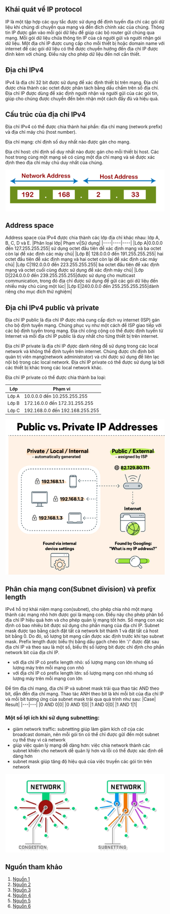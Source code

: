 ## Khái quát về IP protocol
IP là một tập hợp các quy tắc được sử dụng để định tuyến địa chỉ các gói dữ liệu khi chúng di chuyển qua mạng và đến đích chính xác của chúng. Thông tin IP được gắn vào mỗi gói dữ liệu để giúp các bộ router gửi chúng qua mạng. Mỗi gói dữ liệu chứa thông tin IP của cả người gửi và người nhận gói dữ liệu. Một địa chỉ IP được cung cấp cho mỗi thiết bị hoặc domain name với internet để các gói dữ liệu có thể được chuyển hướng đến địa chỉ IP được đính kèm với chúng. Điều này cho phép dữ liệu đến nơi cần thiết.
## Địa chỉ IPv4
IPv4 là địa chỉ 32 bit được sử dụng để xác định thiết bị trên mạng. Địa chỉ được chia thành các octet được phân tách bằng dấu chấm trên số địa chỉ. Địa chỉ IP được dùng để xác định người nhận và người gửi của các gói tin, giúp cho chúng được chuyển đến bên nhận một cách đầy đủ và hiệu quả.
## Cấu trúc của địa chỉ IPv4
Địa chỉ IPv4 có thể được chia thành hai phần: địa chỉ mạng (network prefix) và địa chỉ máy chủ (host number).

Địa chỉ mạng: chỉ định số duy nhất nào được gán cho mạng.

Địa chỉ host: chỉ định số duy nhất nào được gán cho mỗi thiết bị host. Các host trong cùng một mạng sẽ có cùng một địa chỉ mạng và sẽ được xác định theo địa chỉ máy chủ duy nhất của chúng.

![picstruct](./images/IPv4struct.png)

## Address space
Address space của IPv4 được chia thành các lớp địa chỉ khác nhau: lớp A, B, C, D và E.
|Phân loại lớp| Phạm vi|Sử dụng|
|----|----|----|
|Lớp A|0.0.0.0 đến 127.255.255.255| sử dụng octet đầu tiên để xác định mạng và ba octet còn lại để xác định các máy chủ|
|Lớp B| 128.0.0.0 đến 191.255.255.255| hai octet đầu tiên để xác định mạng và hai octet còn lại để xác định các máy chủ|
|Lớp C|192.0.0.0 đến 223.255.255.255| ba octet đầu tiên để xác định mạng và octet cuối cùng được sử dụng để xác định máy chủ|
|Lớp D|224.0.0.0 đến 239.255.255.255|được sử dụng cho multicast communication, trong đó địa chỉ được sử dụng để gửi các gói dữ liệu đến nhiều máy chủ cùng một lúc|
|Lớp E|240.0.0.0 đến 255.255.255.255|dành riêng cho mục đích thử nghiệm|

## Địa chỉ IPv4 public và private
Địa chỉ IP public là địa chỉ IP được nhà cung cấp dịch vụ internet (ISP) gán cho bộ định tuyến mạng. Chúng phục vụ như một cách để ISP giao tiếp với các bộ định tuyến trong mạng. Địa chỉ công cộng có thể được định tuyến từ Internet và mỗi địa chỉ IP public là duy nhất cho từng thiết bị trên internet.

Địa chỉ IP private là địa chỉ IP được dành riêng để sử dụng trong các local network và không thể định tuyến trên internet. Chúng được chỉ định bởi quản trị viên mạng(network administrator) và chỉ được sử dụng để liên lạc nội bộ trong các local network. Địa chỉ IP private có thể được sử dụng lại bởi các thiết bị khác trong các local network khác.

Địa chỉ IP private có thể được chia thành ba loại:

|Lớp|Phạm vi|
|----|---|
|Lớp A|10.0.0.0 đến 10.255.255.255|
|Lớp B|172.16.0.0 đến 172.31.255.255|
|Lớp C|192.168.0.0 đến 192.168.255.255|

![picpublic](images/publicvspriv.png)

## Phân chia mạng con(Subnet division) và prefix length 
IPv4 hỗ trợ khái niệm mạng con(subnet), cho phép chia nhỏ một mạng thành các mạng nhỏ hơn được gọi là mạng con. Điều này cho phép phân bổ địa chỉ IP hiệu quả hơn và cho phép quản lý mạng tốt hơn. Số mạng con xác định có bao nhiêu bit được sử dụng cho phần mạng của địa chỉ IP.
Subnet mask được tạo bằng cách đặt tất cả network bit thành 1 và đặt tất cả host bit bằng 0. Do đó, số lượng bit mạng cần được xác định trước khi tạo subnet mask.
Prefix length được biểu thị bằng dấu gạch chéo lên '/' được đặt sau địa chỉ IP và theo sau là một số, biểu thị số lượng bit được chỉ định cho phần network bit của địa chỉ IP.
+ với địa chỉ IP có prefix length nhỏ: số lượng mạng con lớn nhưng số lượng máy trên mỗi mạng con nhỏ
+ với địa chỉ IP có prefix length lớn: số lượng mạng con nhỏ nhưng số lượng máy trên mỗi mạng con lớn

Để tìm địa chỉ mạng, địa chỉ IP và subnet mask trải qua thao tác AND theo bit, dẫn đến địa chỉ mạng.
Thao tác ANH theo bit là khi mỗi bit của địa chỉ IP và mỗi bit tương ứng của subnet mask trải qua quá trình như sau:
|Case| Result|
|---|---|
|0 AND 0|0|
|0 AND 1|0|
|1 AND 0|0|
|1 AND 1|1|

### Một số lợi ích khi sử dụng subnetting:
- giảm network traffic: subnetting giúp làm giảm kích cỡ của các broadcast domain, nên mỗi gói tin có thể chỉ được gửi đến một subnet cụ thể thay vì cả network
- giúp việc quản lý mạng dễ dàng hơn: việc chia network thành các subnet khiến cho network dễ quản lý hơn và lỗi có thể được xác định dễ dàng hơn
- subnet mask giúp tăng độ hiệu quả của việc truyền các gói tin trên network 

![pic 1](images/subnetmask.png)

## Nguồn tham khảo
1. [Nguồn 1](https://www.avast.com/c-ip-address-public-vs-private)
2. [Nguồn 2](https://www.cloudns.net/blog/what-is-ipv4-everything-you-need-to-know/)
3. [Nguồn 3](https://www.javatpoint.com/ip-address-format-and-table)
4. [Nguồn 4](https://community.fs.com/blog/know-ip-address-and-subnet-mask.html)
5. [Nguồn 5](https://avinetworks.com/glossary/subnet-mask/)
6. [Nguồn 6](https://www.accessagility.com/blog/benefits-of-subnetting#:~:text=Subnetting%20is%20the%20practice%20of,control%2C%20and%20improving%20network%20security.)

